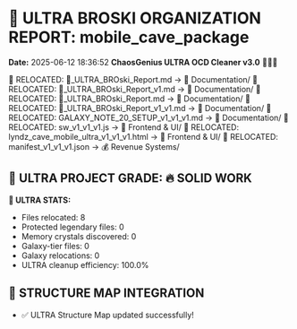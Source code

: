 # 🌌 ULTRA BROSKI ORGANIZATION REPORT: mobile_cave_package
**Date:** 2025-06-12 18:36:52
**ChaosGenius ULTRA OCD Cleaner v3.0** 🧠💜🌌

📁 RELOCATED: 🌌_ULTRA_BROski_Report.md → 📝 Documentation/
📁 RELOCATED: 🌌_ULTRA_BROski_Report_v1.md → 📝 Documentation/
📁 RELOCATED: 🌌_ULTRA_BROski_Report.md → 📝 Documentation/
📁 RELOCATED: 🌌_ULTRA_BROski_Report_v1_v1.md → 📝 Documentation/
📁 RELOCATED: GALAXY_NOTE_20_SETUP_v1_v1_v1.md → 📝 Documentation/
📁 RELOCATED: sw_v1_v1_v1.js → 🎨 Frontend & UI/
📁 RELOCATED: lyndz_cave_mobile_ultra_v1_v1_v1.html → 🎨 Frontend & UI/
📁 RELOCATED: manifest_v1_v1_v1.json → 💰 Revenue Systems/

## 🌌 ULTRA PROJECT GRADE: 🔥 SOLID WORK
**🧠 ULTRA STATS:**
- Files relocated: 8
- Protected legendary files: 0
- Memory crystals discovered: 0
- Galaxy-tier files: 0
- Galaxy relocations: 0
- ULTRA cleanup efficiency: 100.0%

## 🔄 STRUCTURE MAP INTEGRATION
- ✅ ULTRA Structure Map updated successfully!